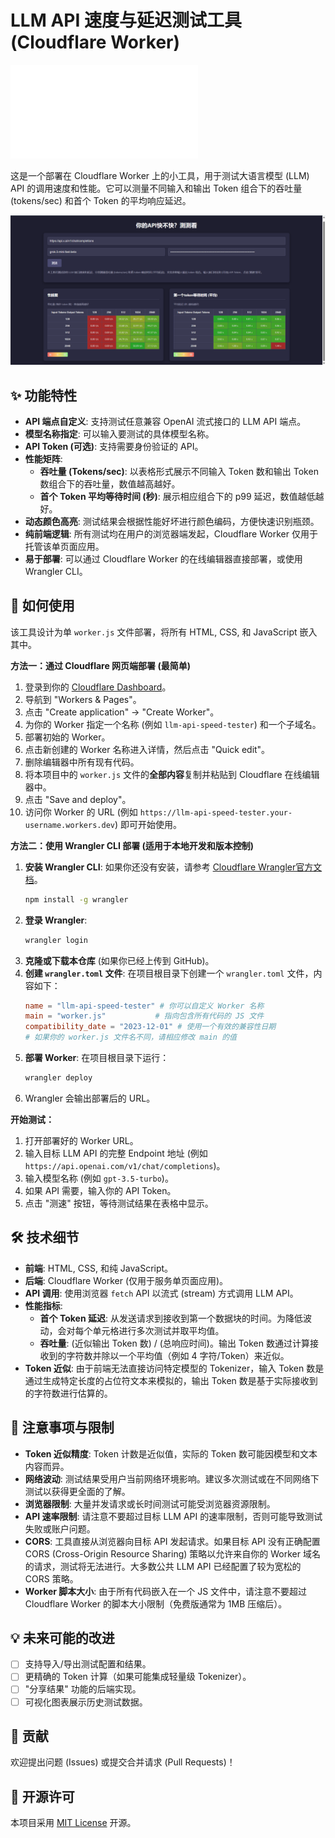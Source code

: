 # LLM API 速度与延迟测试工具 (Cloudflare Worker)

![English version](readme_en.md)

这是一个部署在 Cloudflare Worker 上的小工具，用于测试大语言模型 (LLM) API 的调用速度和性能。它可以测量不同输入和输出 Token 组合下的吞吐量 (tokens/sec) 和首个 Token 的平均响应延迟。

![工具截图](placeholder.png)

## ✨ 功能特性

*   **API 端点自定义**: 支持测试任意兼容 OpenAI 流式接口的 LLM API 端点。
*   **模型名称指定**: 可以输入要测试的具体模型名称。
*   **API Token (可选)**: 支持需要身份验证的 API。
*   **性能矩阵**:
    *   **吞吐量 (Tokens/sec)**: 以表格形式展示不同输入 Token 数和输出 Token 数组合下的吞吐量，数值越高越好。
    *   **首个 Token 平均等待时间 (秒)**: 展示相应组合下的 p99 延迟，数值越低越好。
*   **动态颜色高亮**: 测试结果会根据性能好坏进行颜色编码，方便快速识别瓶颈。
*   **纯前端逻辑**: 所有测试均在用户的浏览器端发起，Cloudflare Worker 仅用于托管该单页面应用。
*   **易于部署**: 可以通过 Cloudflare Worker 的在线编辑器直接部署，或使用 Wrangler CLI。

## 🚀 如何使用

该工具设计为单 `worker.js` 文件部署，将所有 HTML, CSS, 和 JavaScript 嵌入其中。

**方法一：通过 Cloudflare 网页端部署 (最简单)**

1.  登录到你的 [Cloudflare Dashboard](https://dash.cloudflare.com/)。
2.  导航到 "Workers & Pages"。
3.  点击 "Create application" -> "Create Worker"。
4.  为你的 Worker 指定一个名称 (例如 `llm-api-speed-tester`) 和一个子域名。
5.  部署初始的 Worker。
6.  点击新创建的 Worker 名称进入详情，然后点击 "Quick edit"。
7.  删除编辑器中所有现有代码。
8.  将本项目中的 `worker.js` 文件的**全部内容**复制并粘贴到 Cloudflare 在线编辑器中。
9.  点击 "Save and deploy"。
10. 访问你 Worker 的 URL (例如 `https://llm-api-speed-tester.your-username.workers.dev`) 即可开始使用。

**方法二：使用 Wrangler CLI 部署 (适用于本地开发和版本控制)**

1.  **安装 Wrangler CLI**: 如果你还没有安装，请参考 [Cloudflare Wrangler官方文档](https://developers.cloudflare.com/workers/wrangler/get-started/)。
    ```bash
    npm install -g wrangler
    ```
2.  **登录 Wrangler**:
    ```bash
    wrangler login
    ```
3.  **克隆或下载本仓库** (如果你已经上传到 GitHub)。
4.  **创建 `wrangler.toml` 文件**:
    在项目根目录下创建一个 `wrangler.toml` 文件，内容如下：
    ```toml
    name = "llm-api-speed-tester" # 你可以自定义 Worker 名称
    main = "worker.js"           # 指向包含所有代码的 JS 文件
    compatibility_date = "2023-12-01" # 使用一个有效的兼容性日期
    # 如果你的 worker.js 文件名不同，请相应修改 main 的值
    ```
5.  **部署 Worker**:
    在项目根目录下运行：
    ```bash
    wrangler deploy
    ```
6.  Wrangler 会输出部署后的 URL。

**开始测试：**

1.  打开部署好的 Worker URL。
2.  输入目标 LLM API 的完整 Endpoint 地址 (例如 `https://api.openai.com/v1/chat/completions`)。
3.  输入模型名称 (例如 `gpt-3.5-turbo`)。
4.  如果 API 需要，输入你的 API Token。
5.  点击 "测速" 按钮，等待测试结果在表格中显示。

## 🛠️ 技术细节

*   **前端**: HTML, CSS, 和纯 JavaScript。
*   **后端**: Cloudflare Worker (仅用于服务单页面应用)。
*   **API 调用**: 使用浏览器 `fetch` API 以流式 (stream) 方式调用 LLM API。
*   **性能指标**:
    *   **首个 Token 延迟**: 从发送请求到接收到第一个数据块的时间。为降低波动，会对每个单元格进行多次测试并取平均值。
    *   **吞吐量**: (近似输出 Token 数) / (总响应时间)。输出 Token 数通过计算接收到的字符数并除以一个平均值（例如 4 字符/Token）来近似。
*   **Token 近似**: 由于前端无法直接访问特定模型的 Tokenizer，输入 Token 数是通过生成特定长度的占位符文本来模拟的，输出 Token 数是基于实际接收到的字符数进行估算的。

## 📝 注意事项与限制

*   **Token 近似精度**: Token 计数是近似值，实际的 Token 数可能因模型和文本内容而异。
*   **网络波动**: 测试结果受用户当前网络环境影响。建议多次测试或在不同网络下测试以获得更全面的了解。
*   **浏览器限制**: 大量并发请求或长时间测试可能受浏览器资源限制。
*   **API 速率限制**: 请注意不要超过目标 LLM API 的速率限制，否则可能导致测试失败或账户问题。
*   **CORS**: 工具直接从浏览器向目标 API 发起请求。如果目标 API 没有正确配置 CORS (Cross-Origin Resource Sharing) 策略以允许来自你的 Worker 域名的请求，测试将无法进行。大多数公共 LLM API 已经配置了较为宽松的 CORS 策略。
*   **Worker 脚本大小**: 由于所有代码嵌入在一个 JS 文件中，请注意不要超过 Cloudflare Worker 的脚本大小限制（免费版通常为 1MB 压缩后）。

## 💡 未来可能的改进

*   [ ] 支持导入/导出测试配置和结果。
*   [ ] 更精确的 Token 计算（如果可能集成轻量级 Tokenizer）。
*   [ ] "分享结果" 功能的后端实现。
*   [ ] 可视化图表展示历史测试数据。

## 🤝 贡献

欢迎提出问题 (Issues) 或提交合并请求 (Pull Requests)！

## 📄 开源许可

本项目采用 [MIT License](LICENSE) 开源。
